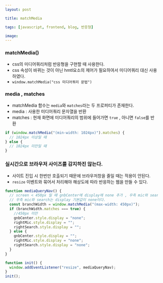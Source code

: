```yaml
---
layout: post

title: matchMedia

tags: [javascript, frontend, blog, 반응형]

image:
---
```


### matchMedia()

- css의 미디어쿼리처럼 반응형을 구현할 때 사용한다.
- css 속성이 바뀌는 것이 아닌 hmtl요소의 제어가 필요하여서 미디어쿼리 대신 사용하였다.
- `window.matchMedia("css 미디어쿼리 문법")`

### media , matches

- matchMedia 함수는 `media`와 `matches`라는 두 프로퍼티가 존재한다.
- media : 사용한 미디어쿼리 문자열을 반환
- matches : 현재 화면에 미디어쿼리의 범위에 들어가면 `true` , 아니면 `false`를 반환

```javascript
if (window.matchMedia("(min-width: 1024px)").matches) {
  // 1024px 이상일 때
} else {
  // 1024px 미만일 때
}
```

### 실시간으로 브라우저 사이즈를 감지하진 않는다.

- 사이트 진입 시 한번만 호출되기 때문에 브라우저창을 줄일 때는 적용이 안된다.
- `resize` 이벤트와 묶어서 처리해야 해상도에 따라 반응하는 웹을 만들 수 있다.

```javascript
function mediaQueryNav() {
  // screen < 450px 일 때 gnbCenter에 display에 none 추가 , 우측 mic와 search에 display에 빈값을 준다.
  // 우측 mic와 search는 display 기본값이 none이다.
  const branchWidth = window.matchMedia("(max-width: 450px)");
  if (branchWidth.matches === true) {
    //450px 미만
    gnbCenter.style.display = "none";
    rightMic.style.display = "";
    rightSearch.style.display = "";
  } else {
    gnbCenter.style.display = "";
    rightMic.style.display = "none";
    rightSearch.style.display = "none";
  }
}

function init() {
  window.addEventListener("resize", mediaQueryNav);
}
init();
```
